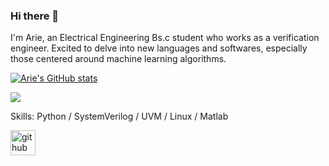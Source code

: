 ### Hi there 👋

I'm Arie, an Electrical Engineering Bs.c student who works as a verification engineer. Excited to delve into new languages and softwares, especially those centered around machine learning algorithms.

[![Arie's GitHub stats](https://github-readme-stats.vercel.app/api?username=ArieRozental)](https://github.com/ArieRozental/github-readme-stats)


![](https://arizerozental.github.io/github-profile-readme-generator/images/banner.png)

Skills: Python / SystemVerilog / UVM  /  Linux / Matlab 

[<img src='https://cdn.jsdelivr.net/npm/simple-icons@3.0.1/icons/github.svg' alt='github' height='40'>](https://github.com/Ar)  

